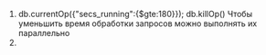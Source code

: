 1. db.currentOp({"secs_running":{$gte:180}}); db.killOp()
    Чтобы уменьшить время обработки запросов можно выполнять их параллельно
2. 
